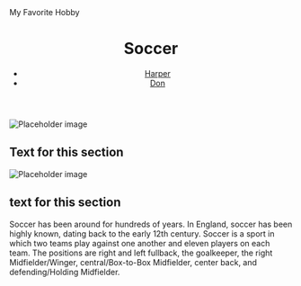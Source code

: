 <!DOCTYPE html>
<html>
  <head> 
   <tittle>My Favorite Hobby</tittle>
<link rel="stylesheet" href="style.css" type="text/css">
  </head>
  <body style="background-color:white)"> 
    <header>
        <h1>Soccer</h1>
      <nav>
        <ul>
        <li><a href="https://hfoley2013.github.io/hello-world/">Harper</a></li>
        <li><a href="https://dchoi294.github.io/hello-world/">Don</a></li>
       </ul>
     </nav>
   </header>
   <main>
    <section>
      <img src="https://via.placeholder.com/200x200/d63333/b83b8e?text="
      alt="Placeholder image"/>
      <h2> Text for this section</h2>
    </section>
    <img src="https://images.app.goo.gl/akdatGEy2es1qdRR6="
    alt="Placeholder image"/>
    <h2>text for this section</h2>
   </main>
      </nav>
      <p>Soccer has been around for hundreds of years. In England, soccer has been highly known, dating back to the early 12th century. Soccer is a sport in which two teams play against one another and eleven players on each team. The positions are right and left fullback, the goalkeeper, the right Midfielder/Winger, central/Box-to-Box Midfielder, center back, and defending/Holding Midfielder.</p>
